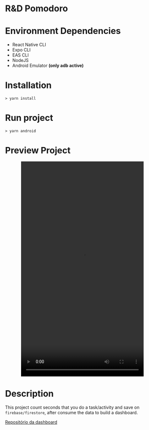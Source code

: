 # R&D Pomodoro

# Environment Dependencies

- React Native CLI
- Expo CLI
- EAS CLI
- NodeJS
- Android Emulator **(only adb active)**

# Installation

```
> yarn install
```

# Run project
```
> yarn android
```

# Preview Project

<div align="center">
  <video src="https://github.com/Pedro-Augusto-Barbosa-Aparecido/pomodoro-rnd-v2/blob/main/doc/video/Screen_Recording_20220906_211542_Pomodoro.mp4" width="400" height="700" controls="controls"></video>
</div>

# Description 

This project count seconds that you do a task/activity and save on <code>firebase/firestore</code>, after consume the data to build a dashboard.

[Repositório da dashboard](https://github.com/Pedro-Augusto-Barbosa-Aparecido/pomodoro-dash.git)
